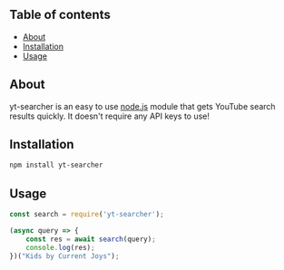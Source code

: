 ## Table of contents

- [About](#about)
- [Installation](#installation)
- [Usage](#usage)

## About

yt-searcher is an easy to use [node.js](https://nodejs.org/) module that gets YouTube search results quickly.
It doesn't require any API keys to use!

## Installation

```bash
npm install yt-searcher
```

## Usage

```javascript
const search = require('yt-searcher');

(async query => {
    const res = await search(query);
    console.log(res);
})("Kids by Current Joys");
```